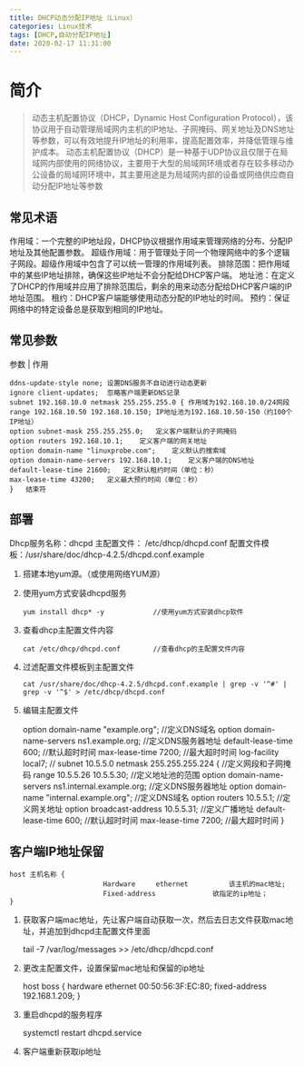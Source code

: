 ```yaml
---
title: DHCP动态分配IP地址（Linux）
categories: Linux技术
tags: [DHCP,自动分配IP地址]
date: 2020-02-17 11:31:00
---
```

简介
==

> 动态主机配置协议（DHCP，Dynamic Host Configuration Protocol），该协议用于自动管理局域网内主机的IP地址、子网掩码、网关地址及DNS地址等参数，可以有效地提升IP地址的利用率，提高配置效率，并降低管理与维护成本。
> 动态主机配置协议（DHCP）是一种基于UDP协议且仅限于在局域网内部使用的网络协议，主要用于大型的局域网环境或者存在较多移动办公设备的局域网环境中，其主要用途是为局域网内部的设备或网络供应商自动分配IP地址等参数

常见术语
----

作用域：一个完整的IP地址段，DHCP协议根据作用域来管理网络的分布、分配IP地址及其他配置参数。
超级作用域：用于管理处于同一个物理网络中的多个逻辑子网段。超级作用域中包含了可以统一管理的作用域列表。
排除范围：把作用域中的某些IP地址排除，确保这些IP地址不会分配给DHCP客户端。
地址池：在定义了DHCP的作用域并应用了排除范围后，剩余的用来动态分配给DHCP客户端的IP地址范围。
租约：DHCP客户端能够使用动态分配的IP地址的时间。
预约：保证网络中的特定设备总是获取到相同的IP地址。

常见参数
----
参数  |	作用

    ddns-update-style none;	设置DNS服务不自动进行动态更新
    ignore client-updates;	忽略客户端更新DNS记录
    subnet 192.168.10.0 netmask 255.255.255.0 {	作用域为192.168.10.0/24网段
    range 192.168.10.50 192.168.10.150;	IP地址池为192.168.10.50-150（约100个IP地址）
    option subnet-mask 255.255.255.0;	定义客户端默认的子网掩码
    option routers 192.168.10.1;	定义客户端的网关地址
    option domain-name "linuxprobe.com";	定义默认的搜索域
    option domain-name-servers 192.168.10.1;	定义客户端的DNS地址
    default-lease-time 21600;	定义默认租约时间（单位：秒）
    max-lease-time 43200;	定义最大预约时间（单位：秒）
    }	结束符

部署
--
Dhcp服务名称：dhcpd
主配置文件： /etc/dhcp/dhcpd.conf
配置文件模板：/usr/share/doc/dhcp-4.2.5/dhcpd.conf.example

1.	搭建本地yum源。（或使用网络YUM源）
2.	使用yum方式安装dhcpd服务

        yum install dhcp* -y			//使用yum方式安装dhcp软件

3.	查看dhcp主配置文件内容

        cat /etc/dhcp/dhcpd.conf		//查看dhcp的主配置文件内容

4.	过滤配置文件模板到主配置文件

        cat /usr/share/doc/dhcp-4.2.5/dhcpd.conf.example | grep -v '^#' | grep -v '^$' > /etc/dhcp/dhcpd.conf

5.	编辑主配置文件

   

     option domain-name "example.org";			//定义DNS域名
        option domain-name-servers ns1.example.org;	//定义DNS服务器地址
        default-lease-time 600;				//默认超时时间
        max-lease-time 7200;					//最大超时时间
        log-facility local7;					//
        subnet 10.5.5.0 netmask 255.255.255.224 {		//定义网段和子网掩码
        range 10.5.5.26 10.5.5.30;				//定义地址池的范围
        option domain-name-servers ns1.internal.example.org;	//定义DNS服务器地址
        option domain-name "internal.example.org";	//定义DNS域名
        option routers 10.5.5.1;				//定义网关地址
        option broadcast-address 10.5.5.31;			//定义广播地址
        default-lease-time 600;				//默认超时时间
        max-lease-time 7200;					//最大超时时间
        } 

客户端IP地址保留
---------

    host 主机名称 {
                           Hardware     ethernet          该主机的mac地址;
                           Fixed-address              欲指定的ip地址；
    }

1.	获取客户端mac地址，先让客户端自动获取一次，然后去日志文件获取mac地址，并追加到dhcpd主配置文件里面

    tail -7 /var/log/messages >> /etc/dhcp/dhcpd.conf

2.	更改主配置文件，设置保留mac地址和保留的ip地址

    host boss {
    hardware ethernet 00:50:56:3F:EC:80;
    fixed-address 192.168.1.209;
    }	

3.	重启dhcpd的服务程序

    systemctl restart dhcpd.service 

4.	客户端重新获取ip地址







